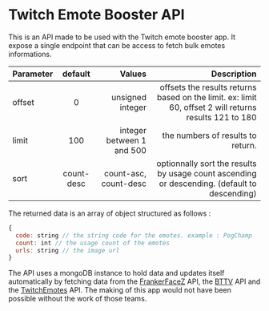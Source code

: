 # Twitch Emote Booster API

This is an API made to be used with the Twitch emote booster app. It expose a single endpoint that can be access to fetch bulk emotes informations.

| Parameter     | default       | Values                    | Description                                                                                            |
| ------------- |:-------------:| -------------------------:| ------------------------------------------------------------------------------------------------------:|
| offset        | 0             | unsigned integer          | offsets the results returns based on the limit. ex: limit 60, offset 2 will returns results 121 to 180 |
| limit         | 100           | integer between 1 and 500 | the numbers of results to return. |
| sort          | count-desc    | count-asc, count-desc     | optionnally sort the results by usage count ascending or descending. (default to descending) |

The returned data is an array of object structured as follows :

```javascript
{
  code: string // the string code for the emotes. example : PogChamp
  count: int // the usage count of the emotes
  urls: string // the image url
}
```

The API uses a mongoDB instance to hold data and updates itself automatically by fetching data from the [FrankerFaceZ](https://www.frankerfacez.com/) API, the [BTTV](https://betterttv.com/) API and the [TwitchEmotes](https://twitchemotes.com/) API. The making of this app would not have been possible without the work of those teams.


